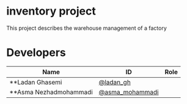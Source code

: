 <h1>inventory project</h1>

This project describes the warehouse management of a factory

# Developers
Name | ID | Role
------------ | ------------- | -------------
**Ladan Ghasemi | [@ladan_gh](https://github.com/ladan-gh) |
**Asma Nezhadmohammadi | [@asma_mohammadi](https://github.com/asma-mohammadi)|


